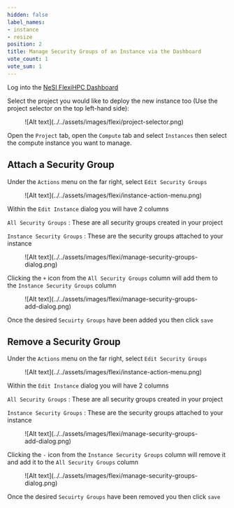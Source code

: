 ```yaml
---
hidden: false
label_names:
- instance
- resize
position: 2
title: Manage Security Groups of an Instance via the Dashboard
vote_count: 1
vote_sum: 1
---
```


Log into the [NeSI FlexiHPC Dashboard](https://dashboard.cloud.nesi.org.nz/)

Select the project you would like to deploy the new instance too (Use the project selector on the top left-hand side):

<figure markdown>
  ![Alt text](../../assets/images/flexi/project-selector.png)
</figure>

Open the `Project` tab, open the `Compute` tab and select `Instances` then select the compute instance you want to manage.

## Attach a Security Group

Under the `Actions` menu on the far right, select `Edit Security Groups`

<figure markdown>
  ![Alt text](../../assets/images/flexi/instance-action-menu.png)
</figure>

Within the `Edit Instance` dialog you will have 2 columns

`All Security Groups`
:   These are all security groups created in your project

`Instance Security Groups`
:   These are the security groups attached to your instance

<figure markdown>
  ![Alt text](../../assets/images/flexi/manage-security-groups-dialog.png)
</figure>

Clicking the `+` icon from the `All Security Groups` column will add them to the `Instance Security Groups` column

<figure markdown>
  ![Alt text](../../assets/images/flexi/manage-security-groups-add-dialog.png)
</figure>

Once the desired `Secuirty Groups` have been added you then click `save`


## Remove a Security Group

Under the `Actions` menu on the far right, select `Edit Security Groups`

<figure markdown>
  ![Alt text](../../assets/images/flexi/instance-action-menu.png)
</figure>

Within the `Edit Instance` dialog you will have 2 columns

`All Security Groups`
:   These are all security groups created in your project

`Instance Security Groups`
:   These are the security groups attached to your instance

<figure markdown>
  ![Alt text](../../assets/images/flexi/manage-security-groups-add-dialog.png)
</figure>

Clicking the `-` icon from the `Instance Security Groups` column will remove it and add it to the `All Security Groups` column

<figure markdown>
  ![Alt text](../../assets/images/flexi/manage-security-groups-dialog.png)
</figure>

Once the desired `Secuirty Groups` have been removed you then click `save`
